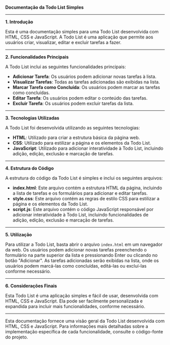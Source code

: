 **Documentação da Todo List Simples**

---

**1. Introdução**

Esta é uma documentação simples para uma Todo List desenvolvida com HTML, CSS e JavaScript. A Todo List é uma aplicação que permite aos usuários criar, visualizar, editar e excluir tarefas a fazer.

---

**2. Funcionalidades Principais**

A Todo List inclui as seguintes funcionalidades principais:

- **Adicionar Tarefa**: Os usuários podem adicionar novas tarefas à lista.
- **Visualizar Tarefas**: Todas as tarefas adicionadas são exibidas na lista.
- **Marcar Tarefa como Concluída**: Os usuários podem marcar as tarefas como concluídas.
- **Editar Tarefa**: Os usuários podem editar o conteúdo das tarefas.
- **Excluir Tarefa**: Os usuários podem excluir tarefas da lista.

---

**3. Tecnologias Utilizadas**

A Todo List foi desenvolvida utilizando as seguintes tecnologias:

- **HTML**: Utilizado para criar a estrutura básica da página web.
- **CSS**: Utilizado para estilizar a página e os elementos da Todo List.
- **JavaScript**: Utilizado para adicionar interatividade à Todo List, incluindo adição, edição, exclusão e marcação de tarefas.

---

**4. Estrutura do Código**

A estrutura do código da Todo List é simples e inclui os seguintes arquivos:

- **index.html**: Este arquivo contém a estrutura HTML da página, incluindo a lista de tarefas e os formulários para adicionar e editar tarefas.
- **style.css**: Este arquivo contém as regras de estilo CSS para estilizar a página e os elementos da Todo List.
- **script.js**: Este arquivo contém o código JavaScript responsável por adicionar interatividade à Todo List, incluindo funcionalidades de adição, edição, exclusão e marcação de tarefas.

---

**5. Utilização**

Para utilizar a Todo List, basta abrir o arquivo `index.html` em um navegador da web. Os usuários podem adicionar novas tarefas preenchendo o formulário na parte superior da lista e pressionando Enter ou clicando no botão "Adicionar". As tarefas adicionadas serão exibidas na lista, onde os usuários podem marcá-las como concluídas, editá-las ou excluí-las conforme necessário.

---

**6. Considerações Finais**

Esta Todo List é uma aplicação simples e fácil de usar, desenvolvida com HTML, CSS e JavaScript. Ela pode ser facilmente personalizada e expandida para incluir mais funcionalidades, conforme necessário.

---

Esta documentação fornece uma visão geral da Todo List desenvolvida com HTML, CSS e JavaScript. Para informações mais detalhadas sobre a implementação específica de cada funcionalidade, consulte o código-fonte do projeto.
